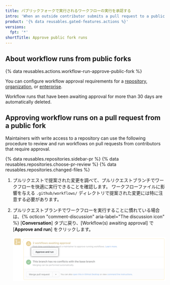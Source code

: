 ```yaml
---
title: パブリックフォークで実行されるワークフローの実行を承認する
intro: 'When an outside contributor submits a pull request to a public repository, a maintainer with write access may need to approve any workflow runs.'
product: '{% data reusables.gated-features.actions %}'
versions:
  fpt: '*'
shortTitle: Approve public fork runs
---
```


## About workflow runs from public forks

{% data reusables.actions.workflow-run-approve-public-fork %}

You can configure workflow approval requirements for a [repository](/repositories/managing-your-repositorys-settings-and-features/enabling-features-for-your-repository/managing-github-actions-settings-for-a-repository#configuring-required-approval-for-workflows-from-public-forks), [organization](/organizations/managing-organization-settings/disabling-or-limiting-github-actions-for-your-organization#configuring-required-approval-for-workflows-from-public-forks), or [enterprise](/github/setting-up-and-managing-your-enterprise/setting-policies-for-organizations-in-your-enterprise-account/enforcing-github-actions-policies-in-your-enterprise-account#configuring-required-approval-for-workflows-from-public-forks).

Workflow runs that have been awaiting approval for more than 30 days are automatically deleted.

## Approving workflow runs on a pull request from a public fork

Maintainers with write access to a repository can use the following procedure to review and run workflows on pull requests from contributors that require approval.

{% data reusables.repositories.sidebar-pr %}
{% data reusables.repositories.choose-pr-review %}
{% data reusables.repositories.changed-files %}
1. プルリクエストで提案された変更を調べて、プルリクエストブランチでワークフローを快適に実行できることを確認します。 ワークフローファイルに影響を与える `.github/workflows/` ディレクトリで提案された変更には特に注意する必要があります。
1. プルリクエストブランチでワークフローを実行することに慣れている場合は、{% octicon "comment-discussion" aria-label="The discussion icon" %} [**Conversation**] タブに戻り、[Workflow(s) awaiting approval] で [**Approve and run**] をクリックします。

   ![ワークフローを承認して実行する](/assets/images/help/pull_requests/actions-approve-and-run-workflows-from-fork.png)
